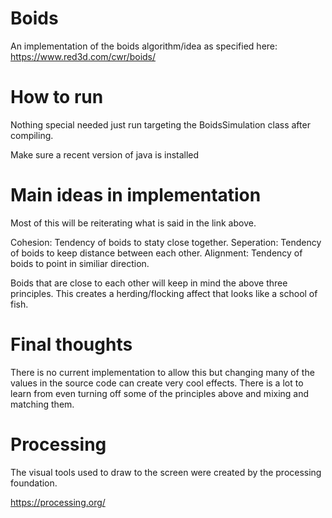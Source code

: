 # Boids

An implementation of the boids algorithm/idea as specified here:  https://www.red3d.com/cwr/boids/

# How to run
Nothing special needed just run targeting the BoidsSimulation class after compiling. 

Make sure a recent version of java is installed 

# Main ideas in implementation
Most of this will be reiterating what is said in the link above.

Cohesion: Tendency of boids to staty close together.
Seperation: Tendency of boids to keep distance between each other.
Alignment: Tendency of boids to point in similiar direction.

Boids that are close to each other will keep in mind the above three principles. This creates a herding/flocking affect that looks like a school of fish.


# Final thoughts
There is no current implementation to allow this but changing many of the values in the source code can create very cool effects.
There is a lot to learn from even turning off some of the principles above and mixing and matching them.

#  Processing
The visual tools used to draw to the screen were created by the processing foundation.

https://processing.org/
